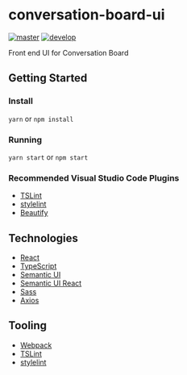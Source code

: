 # conversation-board-ui

[![master](https://travis-ci.org/whiteboards/conversation-board-ui.svg?branch=master)](https://travis-ci.org/whiteboards/conversation-board-ui)
[![develop](https://travis-ci.org/whiteboards/conversation-board-ui.svg?branch=develop)](https://travis-ci.org/whiteboards/conversation-board-ui)

Front end UI for Conversation Board

## Getting Started

### Install

`yarn` or `npm install`

### Running

`yarn start` or `npm start`

### Recommended Visual Studio Code Plugins

* [TSLint](https://marketplace.visualstudio.com/items?itemName=eg2.tslint)
* [stylelint](https://marketplace.visualstudio.com/items?itemName=shinnn.stylelint)
* [Beautify](https://marketplace.visualstudio.com/items?itemName=HookyQR.beautify)

## Technologies

* [React](https://reactjs.org/)
* [TypeScript](https://www.typescriptlang.org/)
* [Semantic UI](https://semantic-ui.com/)
* [Semantic UI React](https://react.semantic-ui.com/)
* [Sass](http://sass-lang.com/)
* [Axios](https://github.com/axios/axios#axios)

## Tooling

* [Webpack](https://webpack.js.org/)
* [TSLint](https://palantir.github.io/tslint/)
* [stylelint](https://stylelint.io/)
